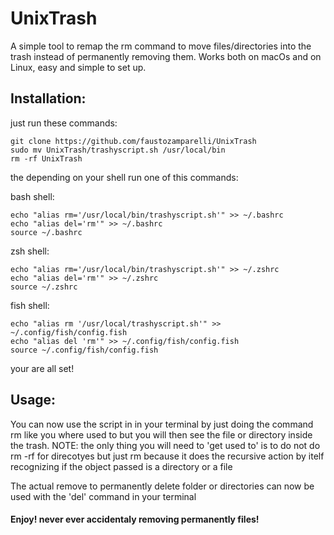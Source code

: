 # UnixTrash
A simple tool to remap the rm command to move files/directories into the trash instead of permanently removing them.
Works both on macOs and on Linux, easy and simple to set up.

## Installation:
just run these commands:
```shell
git clone https://github.com/faustozamparelli/UnixTrash
sudo mv UnixTrash/trashyscript.sh /usr/local/bin
rm -rf UnixTrash
```
the depending on your shell run one of this commands:

bash shell:
```shell
echo "alias rm='/usr/local/bin/trashyscript.sh'" >> ~/.bashrc
echo "alias del='rm'" >> ~/.bashrc
source ~/.bashrc
```
zsh shell:
```shell
echo "alias rm='/usr/local/bin/trashyscript.sh'" >> ~/.zshrc
echo "alias del='rm'" >> ~/.zshrc
source ~/.zshrc
```
fish shell:
```shell
echo "alias rm '/usr/local/trashyscript.sh'" >> ~/.config/fish/config.fish
echo "alias del 'rm'" >> ~/.config/fish/config.fish
source ~/.config/fish/config.fish
```
your are all set!

## Usage:
You can now use the script in in your terminal by just doing the command rm like you where used to but you will then see the file or directory inside the trash.
NOTE: the only thing you will need to 'get used to' is to do not do rm -rf for direcotyes but just rm because it does the recursive action by itelf recognizing if the object passed is a directory or a file

The actual remove to permanently delete folder or directories can now be used with the 'del' command in your terminal

#### Enjoy! never ever accidentaly removing permanently files!









